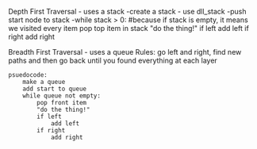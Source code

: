 Depth First Traversal - uses a stack 
-create a stack - use dll_stack 
-push start node to stack 
-while stack > 0: #because if stack is empty, it means we visited every item
    pop top item in stack
    "do the thing!"
    if left
        add left
    if right
        add right
    


Breadth First Traversal - uses a queue
    Rules:
        go left and right, find new paths and then go back until you found everything at each layer 
    
    psuedocode:
        make a queue
        add start to queue
        while queue not empty:
            pop front item 
            "do the thing!"
            if left
                add left
            if right 
                add right





